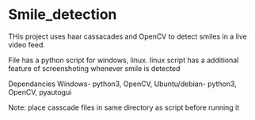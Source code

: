 # Smile_detection

THis project uses haar cassacades and OpenCV to detect smiles in a live video feed. 

File has a python script for windows, linux.
linux script has a additional feature of screenshoting whenever smile is detected

Dependancies
Windows-  python3, OpenCV, 
Ubuntu/debian- python3, OpenCV, pyautogui 

Note: place casscade files in same directory as script before running it
